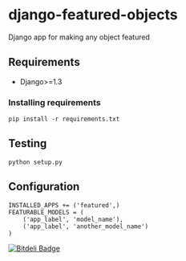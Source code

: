 django-featured-objects
=======================

Django app for making any object featured 

## Requirements

* Django>=1.3

### Installing requirements

    pip install -r requirements.txt

## Testing

    python setup.py

## Configuration

    INSTALLED_APPS += ('featured',)
    FEATURABLE_MODELS = (
        ('app_label', 'model_name'), 
        ('app_label', 'another_model_name')
    )


[![Bitdeli Badge](https://d2weczhvl823v0.cloudfront.net/witoi/django-featured-objects/trend.png)](https://bitdeli.com/free "Bitdeli Badge")

